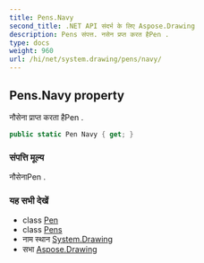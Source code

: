 ```yaml
---
title: Pens.Navy
second_title: .NET API संदर्भ के लिए Aspose.Drawing
description: Pens संपत्त. नसेन प्रप्त करत हैPen .
type: docs
weight: 960
url: /hi/net/system.drawing/pens/navy/
---
```

## Pens.Navy property

नौसेना प्राप्त करता हैPen .

```csharp
public static Pen Navy { get; }
```

### संपत्ति मूल्य

नौसेनाPen .

### यह सभी देखें

* class [Pen](../../pen/)
* class [Pens](../)
* नाम स्थान [System.Drawing](../../pens/)
* सभा [Aspose.Drawing](../../../)


